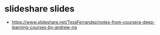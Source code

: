# slideshare slides
- https://www.slideshare.net/TessFerrandez/notes-from-coursera-deep-learning-courses-by-andrew-ng
